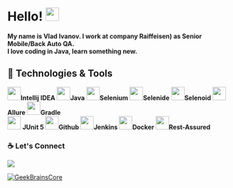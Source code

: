 # Hello! <img src="https://raw.githubusercontent.com/MartinHeinz/MartinHeinz/master/wave.gif" width="30px">

**My name is Vlad Ivanov. I work at company Raiffeisen) as Senior Mobile/Back Auto QA.**  
**I love coding in Java, learn something new.**

## 🔧 Technologies & Tools 
<img src="https://starchenkov.pro/qa-guru/img/skills/Intelij_IDEA.svg" width="30px">**Intellij IDEA** <img src="https://starchenkov.pro/qa-guru/img/skills/Java.svg" width="30px">**Java** <img src="https://starchenkov.pro/qa-guru/img/skills/Selenium.svg" width="30px">**Selenium** <img src="https://starchenkov.pro/qa-guru/img/skills/Selenide.svg" width="30px">**Selenide** <img src="https://starchenkov.pro/qa-guru/img/skills/Selenoid.svg" width="30px">**Selenoid** <img src="https://starchenkov.pro/qa-guru/img/skills/Allure_Report.svg" width="30px">**Allure** <img src="https://starchenkov.pro/qa-guru/img/skills/Gradle.svg" width="30px">**Gradle**   
<img src="https://starchenkov.pro/qa-guru/img/skills/JUnit5.svg" width="30px"> **JUnit 5 <img src="https://starchenkov.pro/qa-guru/img/skills/Github.svg" width="30px">Github <img src="https://starchenkov.pro/qa-guru/img/skills/Jenkins.svg" width="30px">Jenkins <img src="https://starchenkov.pro/qa-guru/img/skills/Docker.svg" width="30px">Docker <img src="https://starchenkov.pro/qa-guru/img/skills/Rest-Assured.svg" width="30px">Rest-Assured**

### :coffee: Let's Connect 
<p align="left">
	<a href="https://t.me/yennR"><img src="https://img.icons8.com/bubbles/50/000000/telegram-app.png" target="_blank"/></a>
</p>
<a href="https://github.com/VladislavIvanovQA/GeekBrainsCore">
  <img align="center" src="https://github-readme-stats.anuraghazra1.vercel.app/api?username=VladislavIvanovQA&show_icons=true&include_all_commits=true&theme=tokyonight&&count_private=true" alt="GeekBrainsCore" />
</a>
